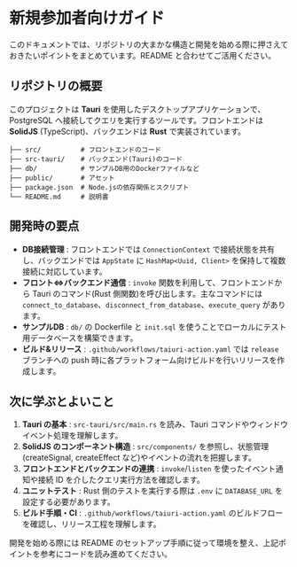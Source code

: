 # 新規参加者向けガイド

このドキュメントでは、リポジトリの大まかな構造と開発を始める際に押さえておきたいポイントをまとめています。README と合わせてご活用ください。

## リポジトリの概要
このプロジェクトは **Tauri** を使用したデスクトップアプリケーションで、PostgreSQL へ接続してクエリを実行するツールです。フロントエンドは **SolidJS** (TypeScript)、バックエンドは **Rust** で実装されています。

```
├── src/          # フロントエンドのコード
├── src-tauri/    # バックエンド(Tauri)のコード
├── db/           # サンプルDB用のDockerファイルなど
├── public/       # アセット
├── package.json  # Node.jsの依存関係とスクリプト
└── README.md     # 説明書
```

## 開発時の要点
- **DB接続管理** : フロントエンドでは `ConnectionContext` で接続状態を共有し、バックエンドでは `AppState` に `HashMap<Uuid, Client>` を保持して複数接続に対応しています。
- **フロント⇔バックエンド通信** : `invoke` 関数を利用して、フロントエンドから Tauri のコマンド(Rust 側関数)を呼び出します。主なコマンドには `connect_to_database`、`disconnect_from_database`、`execute_query` があります。
- **サンプルDB** : `db/` の Dockerfile と `init.sql` を使うことでローカルにテスト用データベースを構築できます。
- **ビルド&リリース** : `.github/workflows/taiuri-action.yaml` では `release` ブランチへの push 時に各プラットフォーム向けビルドを行いリリースを作成します。

## 次に学ぶとよいこと
1. **Tauri の基本** : `src-tauri/src/main.rs` を読み、Tauri コマンドやウィンドウイベント処理を理解します。
2. **SolidJS のコンポーネント構造** : `src/components/` を参照し、状態管理(createSignal, createEffect など)やイベントの流れを把握します。
3. **フロントエンドとバックエンドの連携** : `invoke`/`listen` を使ったイベント通知や接続 ID を介したクエリ実行方法を確認します。
4. **ユニットテスト** : Rust 側のテストを実行する際は `.env` に `DATABASE_URL` を設定する必要があります。
5. **ビルド手順・CI** : `.github/workflows/taiuri-action.yaml` のビルドフローを確認し、リリース工程を理解します。

開発を始める際には README のセットアップ手順に従って環境を整え、上記ポイントを参考にコードを読み進めてください。

